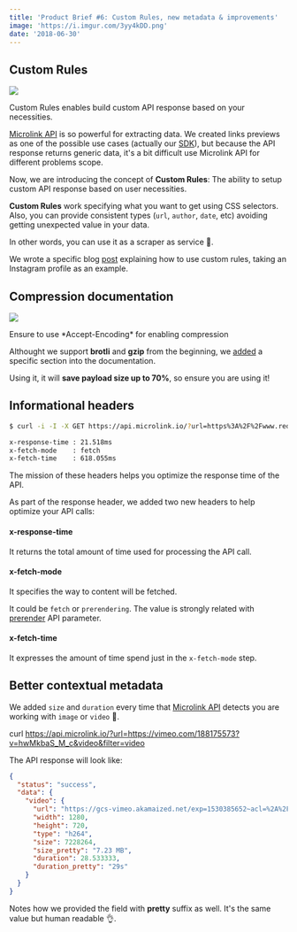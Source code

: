 ```yaml
---
title: 'Product Brief #6: Custom Rules, new metadata & improvements'
image: 'https://i.imgur.com/3yy4kDD.png'
date: '2018-06-30'
--- 
```


## Custom Rules

[![](https://i.imgur.com/subDjQ1.png)](https://microlink.io/blog/custom-rules)

<Figcaption>Custom Rules enables build custom API response based on your necessities.</Figcaption>

[Microlink API](/docs/api/getting-started/overview) is so powerful for extracting data. We created links previews as one of the possible use cases (actually our [SDK](/docs/sdk/getting-started/overview/)), but because the API response returns generic data, it's a bit difficult use Microlink API for different problems scope.

Now, we are introducing the concept of **Custom Rules**: The ability to setup custom API response based on user necessities.

**Custom Rules** work specifying what you want to get using CSS selectors. Also, you can provide consistent types (`url`, `author`, `date`, etc) avoiding getting unexpected value in your data.

In other words, you can use it as a scraper as service 🤯.

We wrote a specific blog [post](https://microlink.io/blog/custom-rules) explaining how to use custom rules, taking an Instagram profile as an example.

## Compression documentation

[![](https://i.imgur.com/Jh7GHUP.png)](/docs/api/api-basics/compression)

<Figcaption>Ensure to use *Accept-Encoding* for enabling compression</Figcaption>

Althought we support **brotli** and **gzip** from the beginning, we [added](/docs/api/api-basics/compression) a specific section into the documentation.

Using it, it will **save payload size up to 70%**, so ensure you are using it!

## Informational headers

```bash
$ curl -i -I -X GET https://api.microlink.io/?url=https%3A%2F%2Fwww.reddit.com

x-response-time : 21.518ms
x-fetch-mode    : fetch
x-fetch-time    : 618.055ms
```

<Figcaption>The mission of these headers helps you optimize the response time of the API.</Figcaption>

As part of the response header, we added two new headers to help optimize your API calls:

#### x-response-time

It returns the total amount of time used for processing the API call.

#### x-fetch-mode

It specifies the way to content will be fetched.

It could be `fetch` or `prerendering`. The value is strongly related with [prerender](/docs/api/api-parameters/prerender) API parameter.

#### x-fetch-time

It expresses the amount of time spend just in the `x-fetch-mode` step.

## Better contextual metadata

We added `size` and `duration` every time that [Microlink API](/docs/api/getting-started/overview) detects you are working with `image` or `video` 🎉.

<Terminal>curl https://api.microlink.io/?url=https://vimeo.com/188175573?v=hwMkbaS_M_c&video&filter=video</Terminal>

The API response will look like:

```json
{
  "status": "success",
  "data": {
    "video": {
      "url": "https://gcs-vimeo.akamaized.net/exp=1530385652~acl=%2A%2F823603783.mp4%2A~hmac=5237941fe7ed6229d27eb8048360786fd0a164fb877cea8c654dbeee0b2eedd1/vimeo-prod-skyfire-std-us/01/2635/7/188175573/823603783.mp4",
      "width": 1280,
      "height": 720,
      "type": "h264",
      "size": 7228264,
      "size_pretty": "7.23 MB",
      "duration": 28.533333,
      "duration_pretty": "29s"
    }
  }
}
```

Notes how we provided the field with **pretty** suffix as well. It's the same value but human readable 👌.
